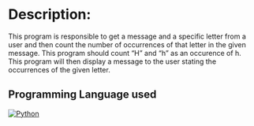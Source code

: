 # Description:

This program is responsible to get a message and a specific letter from a
user and then count the number of occurrences of that letter in the given message. This
program should count “H” and “h” as an occurence of h. This program will then display a
message to the user stating the occurrences of the given letter.

## Programming Language used
[![Python](https://img.shields.io/badge/Python-3.9-brightgreen)](https://www.python.org/)

